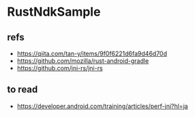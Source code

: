 # RustNdkSample

## refs

- https://qiita.com/tan-y/items/9f0f6221d6fa9d46d70d
- https://github.com/mozilla/rust-android-gradle
- https://github.com/jni-rs/jni-rs

## to read

- https://developer.android.com/training/articles/perf-jni?hl=ja
